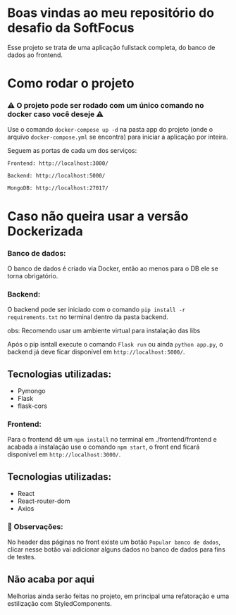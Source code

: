 # Boas  vindas ao meu repositório do desafio da SoftFocus

Esse projeto se trata de uma aplicação fullstack completa, do banco de dados ao frontend.

# Como rodar o projeto
### ⚠️ O projeto pode ser rodado com um único comando no docker caso você deseje ⚠️

Use o comando `docker-compose up -d` na pasta app do projeto (onde o arquivo `docker-compose.yml` se encontra) para iniciar a aplicação por inteira.

Seguem as portas de cada um dos serviços:

`Frontend: http://localhost:3000/`

`Backend: http://localhost:5000/`

`MongoDB: http://localhost:27017/`

# Caso não queira usar a versão Dockerizada

### Banco de dados:
O banco de dados é criado via Docker, então ao menos para o DB ele se torna obrigatório.

### Backend:
O backend pode ser iniciado com o comando `pip install -r requirements.txt` no terminal dentro da pasta backend.

obs: Recomendo usar um ambiente virtual para instalação das libs

Após o pip isntall execute o comando `Flask run` ou ainda `python app.py`, o backend já deve ficar disponível em `http://localhost:5000/`.

## Tecnologias utilizadas:
 - Pymongo
 - Flask
 - flask-cors

### Frontend:
Para o frontend dê um `npm install` no terminal em ./frontend/frontend e acabada a instalação use o comando `npm start`, o front end ficará disponível em `http://localhost:3000/`.

## Tecnologias utilizadas:
 - React
 - React-router-dom
 - Axios

### 👀 Observações:

No header das páginas no front existe um botão `Popular banco de dados`, clicar nesse botão vai adicionar alguns dados no banco de dados para fins de testes.

## Não acaba por aqui

Melhorias ainda serão feitas no projeto, em principal uma refatoração e uma estilização com StyledComponents.
